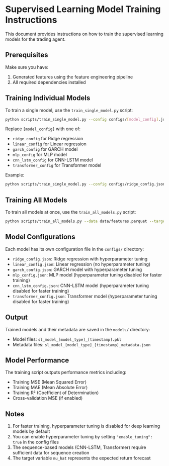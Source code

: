 # Supervised Learning Model Training Instructions

This document provides instructions on how to train the supervised learning models for the trading agent.

## Prerequisites

Make sure you have:

1. Generated features using the feature engineering pipeline
2. All required dependencies installed

## Training Individual Models

To train a single model, use the `train_single_model.py` script:

```bash
python scripts/train_single_model.py --config configs/[model_config].json --data data/features.parquet --target mu_hat
```

Replace `[model_config]` with one of:

- `ridge_config` for Ridge regression
- `linear_config` for Linear regression
- `garch_config` for GARCH model
- `mlp_config` for MLP model
- `cnn_lstm_config` for CNN-LSTM model
- `transformer_config` for Transformer model

Example:

```bash
python scripts/train_single_model.py --config configs/ridge_config.json --data data/features.parquet --target mu_hat
```

## Training All Models

To train all models at once, use the `train_all_models.py` script:

```bash
python scripts/train_all_models.py --data data/features.parquet --target mu_hat
```

## Model Configurations

Each model has its own configuration file in the `configs/` directory:

- `ridge_config.json`: Ridge regression with hyperparameter tuning
- `linear_config.json`: Linear regression (no hyperparameter tuning)
- `garch_config.json`: GARCH model with hyperparameter tuning
- `mlp_config.json`: MLP model (hyperparameter tuning disabled for faster training)
- `cnn_lstm_config.json`: CNN-LSTM model (hyperparameter tuning disabled for faster training)
- `transformer_config.json`: Transformer model (hyperparameter tuning disabled for faster training)

## Output

Trained models and their metadata are saved in the `models/` directory:

- Model files: `sl_model_[model_type]_[timestamp].pkl`
- Metadata files: `sl_model_[model_type]_[timestamp]_metadata.json`

## Model Performance

The training script outputs performance metrics including:

- Training MSE (Mean Squared Error)
- Training MAE (Mean Absolute Error)
- Training R² (Coefficient of Determination)
- Cross-validation MSE (if enabled)

## Notes

1. For faster training, hyperparameter tuning is disabled for deep learning models by default
2. You can enable hyperparameter tuning by setting `"enable_tuning": true` in the config files
3. The sequence-based models (CNN-LSTM, Transformer) require sufficient data for sequence creation
4. The target variable `mu_hat` represents the expected return forecast
